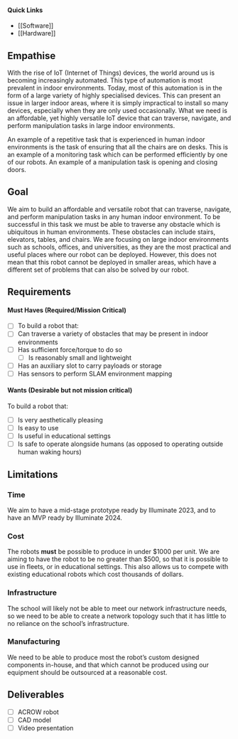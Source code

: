 #### Quick Links
- [[Software]]
- [[Hardware]]

## Empathise
With the rise of IoT (Internet of Things) devices, the world around us is becoming increasingly automated. This type of automation is most prevalent in indoor environments. Today, most of this automation is in the form of a large variety of highly specialised devices. This can present an issue in larger indoor areas, where it is simply impractical to install so many devices, especially when they are only used occasionally. What we need is an affordable, yet highly versatile IoT device that can traverse, navigate, and perform manipulation tasks in large indoor environments.

An example of a repetitive task that is experienced in human indoor environments is the task of ensuring that all the chairs are on desks. This is an example of a monitoring task which can be performed efficiently by one of our robots. An example of a manipulation task is opening and closing doors.

## Goal
We aim to build an affordable and versatile robot that can traverse, navigate, and perform manipulation tasks in any human indoor environment. To be successful in this task we must be able to traverse any obstacle which is ubiquitous in human environments. These obstacles can include stairs, elevators, tables, and chairs. We are focusing on large indoor environments such as schools, offices, and universities, as they are the most practical and useful places where our robot can be deployed. However, this does not mean that this robot cannot be deployed in smaller areas, which have a different set of problems that can also be solved by our robot.

## Requirements
#### Must Haves (Required/Mission Critical)
- [ ] To build a robot that:
- [ ] Can traverse a variety of obstacles that may be present in indoor environments
- [ ] Has sufficient force/torque to do so
	- [ ] Is reasonably small and lightweight
- [ ] Has an auxiliary slot to carry payloads or storage
- [ ] Has sensors to perform SLAM environment mapping
#### Wants (Desirable but not mission critical)
To build a robot that:
- [ ] Is very aesthetically pleasing
- [ ] Is easy to use
- [ ] Is useful in educational settings
- [ ] Is safe to operate alongside humans (as opposed to operating outside human waking hours)
## Limitations
### Time
We aim to have a mid-stage prototype ready by Illuminate 2023, and to have an MVP ready by Illuminate 2024.

### Cost
The robots **must** be possible to produce in under $1000 per unit. We are aiming to have the robot to be no greater than $500, so that it is possible to use in fleets, or in educational settings. This also allows us to compete with existing educational robots which cost thousands of dollars.

### Infrastructure
The school will likely not be able to meet our network infrastructure needs, so we need to be able to create a network topology such that it has little to no reliance on the school’s infrastructure.

### Manufacturing
We need to be able to produce most the robot’s custom designed components in-house, and that which cannot be produced using our equipment should be outsourced at a reasonable cost.
## Deliverables
- [ ] ACROW robot
- [ ] CAD model
- [ ] Video presentation